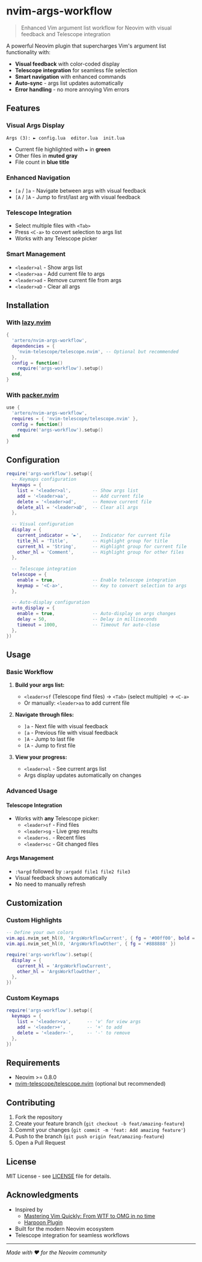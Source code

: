 # nvim-args-workflow

> Enhanced Vim argument list workflow for Neovim with visual feedback and Telescope integration

A powerful Neovim plugin that supercharges Vim's argument list functionality with:
- **Visual feedback** with color-coded display
- **Telescope integration** for seamless file selection
- **Smart navigation** with enhanced commands
- **Auto-sync** - args list updates automatically
- **Error handling** - no more annoying Vim errors

## Features

### Visual Args Display
```
Args (3): ► config.lua  editor.lua  init.lua
```
- Current file highlighted with `►` in **green**
- Other files in **muted gray**  
- File count in **blue title**

### Enhanced Navigation
- `[a` / `]a` - Navigate between args with visual feedback
- `[A` / `]A` - Jump to first/last arg with visual feedback

### Telescope Integration
- Select multiple files with `<Tab>` 
- Press `<C-a>` to convert selection to args list
- Works with any Telescope picker

### Smart Management
- `<leader>al` - Show args list
- `<leader>aa` - Add current file to args
- `<leader>ad` - Remove current file from args  
- `<leader>aD` - Clear all args

## Installation

### With [lazy.nvim](https://github.com/folke/lazy.nvim)
```lua
{
  'artero/nvim-args-workflow',
  dependencies = {
    'nvim-telescope/telescope.nvim', -- Optional but recommended
  },
  config = function()
    require('args-workflow').setup()
  end,
}
```

### With [packer.nvim](https://github.com/wbthomason/packer.nvim)
```lua
use {
  'artero/nvim-args-workflow',
  requires = { 'nvim-telescope/telescope.nvim' },
  config = function()
    require('args-workflow').setup()
  end
}
```

## Configuration

```lua
require('args-workflow').setup({
  -- Keymaps configuration
  keymaps = {
    list = '<leader>al',        -- Show args list
    add = '<leader>aa',         -- Add current file
    delete = '<leader>ad',      -- Remove current file  
    delete_all = '<leader>aD',  -- Clear all args
  },
  
  -- Visual configuration
  display = {
    current_indicator = '►',    -- Indicator for current file
    title_hl = 'Title',         -- Highlight group for title
    current_hl = 'String',      -- Highlight group for current file
    other_hl = 'Comment',       -- Highlight group for other files
  },
  
  -- Telescope integration
  telescope = {
    enable = true,              -- Enable telescope integration
    keymap = '<C-a>',           -- Key to convert selection to args
  },
  
  -- Auto-display configuration  
  auto_display = {
    enable = true,              -- Auto-display on args changes
    delay = 50,                 -- Delay in milliseconds
    timeout = 1000,             -- Timeout for auto-close
  },
})
```

## Usage

### Basic Workflow
1. **Build your args list:**
   - `<leader>sf` (Telescope find files) → `<Tab>` (select multiple) → `<C-a>`
   - Or manually: `<leader>aa` to add current file

2. **Navigate through files:**
   - `]a` - Next file with visual feedback
   - `[a` - Previous file with visual feedback  
   - `]A` - Jump to last file
   - `[A` - Jump to first file

3. **View your progress:**
   - `<leader>al` - See current args list
   - Args display updates automatically on changes

### Advanced Usage

#### Telescope Integration
- Works with **any** Telescope picker:
  - `<leader>sf` - Find files
  - `<leader>sg` - Live grep results  
  - `<leader>s.` - Recent files
  - `<leader>sc` - Git changed files

#### Args Management
- `:%argd` followed by `:argadd file1 file2 file3` 
- Visual feedback shows automatically
- No need to manually refresh

## Customization

### Custom Highlights
```lua
-- Define your own colors
vim.api.nvim_set_hl(0, 'ArgsWorkflowCurrent', { fg = '#00ff00', bold = true })
vim.api.nvim_set_hl(0, 'ArgsWorkflowOther', { fg = '#888888' })

require('args-workflow').setup({
  display = {
    current_hl = 'ArgsWorkflowCurrent',
    other_hl = 'ArgsWorkflowOther',
  },
})
```

### Custom Keymaps
```lua
require('args-workflow').setup({
  keymaps = {
    list = '<leader>va',      -- 'v' for view args
    add = '<leader>+',        -- '+' to add
    delete = '<leader>-',     -- '-' to remove
  },
})
```

## Requirements

- Neovim >= 0.8.0
- [nvim-telescope/telescope.nvim](https://github.com/nvim-telescope/telescope.nvim) (optional but recommended)

## Contributing

1. Fork the repository
2. Create your feature branch (`git checkout -b feat/amazing-feature`)
3. Commit your changes (`git commit -m 'feat: Add amazing feature'`)
4. Push to the branch (`git push origin feat/amazing-feature`)
5. Open a Pull Request

## License

MIT License - see [LICENSE](LICENSE) file for details.

## Acknowledgments

- Inspired by
  - [Mastering Vim Quickly: From WTF to OMG in no time](https://www.amazon.com/Mastering-Vim-Quickly-WTF-time/dp/1983325740)
  - [Harpoon Plugin](https://github.com/ThePrimeagen/harpoon)
- Built for the modern Neovim ecosystem
- Telescope integration for seamless workflows

---

*Made with ❤️ for the Neovim community*
